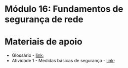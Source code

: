# Módulo 16: Fundamentos de segurança de rede

# Materiais de apoio

- Glossário - [link](./Glossário.md);
- Atividade 1 - Medidas básicas de segurança - [link](./Atividade1/);